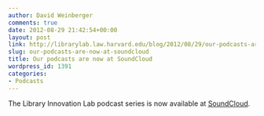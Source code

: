 ```yaml
---
author: David Weinberger
comments: true
date: 2012-08-29 21:42:54+00:00
layout: post
link: http://librarylab.law.harvard.edu/blog/2012/08/29/our-podcasts-are-now-at-soundcloud/
slug: our-podcasts-are-now-at-soundcloud
title: Our podcasts are now at SoundCloud
wordpress_id: 1391
categories:
- Podcasts
---
```


The Library Innovation Lab podcast series is now available at [SoundCloud](http://soundcloud.com/harvard/sets/librarylab/).
